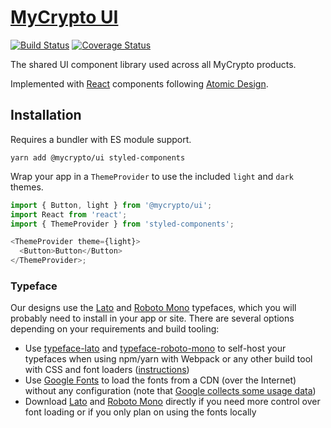 # [MyCrypto UI](https://mycryptobuilds.com/ui)


[![Build Status](https://travis-ci.org/MyCryptoHQ/ui.svg?branch=master)](https://travis-ci.org/MyCryptoHQ/ui)
[![Coverage Status](https://coveralls.io/repos/github/MyCryptoHQ/ui/badge.svg?branch=master)](https://coveralls.io/github/MyCryptoHQ/ui?branch=master)

The shared UI component library used across all MyCrypto products.

Implemented with [React](https://github.com/facebook/react) components following [Atomic Design](http://atomicdesign.bradfrost.com/).

## Installation

Requires a bundler with ES module support.

`yarn add @mycrypto/ui styled-components`

Wrap your app in a `ThemeProvider` to use the included `light` and `dark` themes.

```js
import { Button, light } from '@mycrypto/ui';
import React from 'react';
import { ThemeProvider } from 'styled-components';

<ThemeProvider theme={light}>
  <Button>Button</Button>
</ThemeProvider>;
```

### Typeface

Our designs use the [Lato](http://www.latofonts.com/) and [Roboto Mono](https://fonts.google.com/specimen/Roboto+Mono) typefaces, which you will probably need to install in your app or site. There are several options depending on your requirements and build tooling:

- Use [typeface-lato](https://www.npmjs.com/package/typeface-lato) and [typeface-roboto-mono](https://www.npmjs.com/package/typeface-roboto-mono) to self-host your typefaces when using npm/yarn with Webpack or any other build tool with CSS and font loaders ([instructions](https://github.com/KyleAMathews/typefaces#how))
- Use [Google Fonts](https://fonts.google.com/?selection.family=Lato:400,700,900|Roboto+Mono) to load the fonts from a CDN (over the Internet) without any configuration (note that [Google collects some usage data](https://developers.google.com/fonts/faq#what_does_using_the_google_fonts_api_mean_for_the_privacy_of_my_users))
- Download [Lato](http://www.latofonts.com/) and [Roboto Mono](https://fonts.google.com/specimen/Roboto+Mono) directly if you need more control over font loading or if you only plan on using the fonts locally
